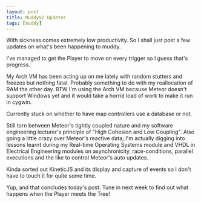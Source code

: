 ```yaml
---
layout: post
title: MuddyV2 Updates
tags: [muddy]
---
```


With sickness comes extremely low productivity. So I shall just post a few updates on what's been happening to muddy.

I've managed to get the Player to move on every trigger so I guess that's progress.

My Arch VM has been acting up on me lately with random stutters and freezes but nothing fatal. Probably something to do with my reallocation of RAM the other day. BTW I'm using the Arch VM because Meteor doesn't support Windows yet and it would take a horrid load of work to make it run in cygwin.

Currently stuck on whether to have map controllers use a database or not.

Still torn between Meteor's tightly coupled nature and my software engineering lecturer's principle of "High Cohesion and Low Coupling". Also going a little crazy over Meteor's reactive data; I'm actually digging into lessons learnt during my Real-time Operating Systems module and VHDL in Electrical Engineering modules on asynchronicity, race-conditions, parallel executions and the like to control Meteor's auto updates.

Kinda sorted out KineticJS and its display and capture of events so I don't have to touch it for quite some time.

Yup, and that concludes today's post. Tune in next week to find out what happens when the Player meets the Tree!
